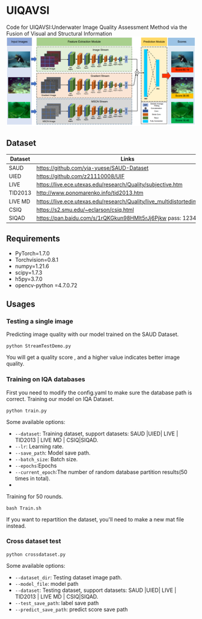# UIQAVSI
Code for UIQAVSI:Underwater Image Quality Assessment Method via the Fusion of Visual and Structural Information
![./Net](https://github.com/dart-into/UIQAVSI/blob/main/UIQAVSI/Net.png)

## Dataset
| Dataset   | Links                                                       |
| --------- | ----------------------------------------------------------- |
| SAUD      | https://github.com/yia-yuese/SAUD-Dataset     |
| UIED      | https://github.com/z21110008/UIF      |
| LIVE      | https://live.ece.utexas.edu/research/Quality/subjective.htm      |
| TID2013   | http://www.ponomarenko.info/tid2013.htm                               |
| LIVE MD   | https://live.ece.utexas.edu/research/Quality/live_multidistortedimage.html          |
| CSIQ      | https://s2.smu.edu/~eclarson/csiq.html |
| SIQAD     | https://pan.baidu.com/s/1rQKGkun98HMlt5rJj6Pjkw  pass: 1234 |
## Requirements
- PyTorch=1.7.0
- Torchvision=0.8.1
- numpy=1.21.6
- scipy=1.7.3
- h5py=3.7.0
- opencv-python =4.7.0.72
## Usages

### Testing a single image

Predicting image quality with our model trained on the SAUD Dataset.

```
python StreamTestDemo.py
```

You will get a quality score , and a higher value indicates better image quality.

### Training on IQA databases
First you need to modify the config.yaml to make sure the database path is correct.
Training  our model on IQA Dataset.
```
python train.py
```
Some available options:
* `--dataset`: Training  dataset, support datasets: SAUD |UIED| LIVE | TID2013 | LIVE MD | CSIQ|SIQAD.
* `--lr`: Learning rate.
* `--save_path`: Model save path.
* `--batch_size`: Batch size.
* `--epochs`:Epochs
* `--current_epoch`:The number of random database partition results(50 times in total).
* 
Training for 50 rounds.
```
bash Train.sh
```
If you want to repartition the dataset, you'll need to make a new mat file instead.

### Cross dataset test
```
python crossdataset.py
```
Some available options:
* `--dataset_dir`:  Testing dataset image path.
* `--model_file`: model path
* `--dataset`:  Testing dataset, support datasets: SAUD |UIED| LIVE | TID2013 | LIVE MD | CSIQ|SIQAD.
* `--test_save_path`: label save path
* `--predict_save_path`: predict score save path
